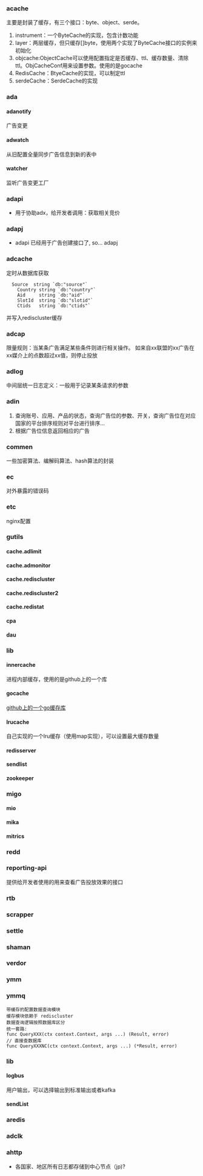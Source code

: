 ### acache
主要是封装了缓存，有三个接口：byte、object、serde。
1. instrument：一个ByteCache的实现，包含计数功能
2. layer：两层缓存，但只缓存[]byte，使用两个实现了ByteCache接口的实例来初始化
3. objcache:ObjectCache可以使用配置指定是否缓存、ttl、缓存数量、清除ttl。ObjCacheConf用来设置参数。使用的是gocache
4. RedisCache：BtyeCache的实现，可以制定ttl
5. serdeCache：SerdeCache的实现

### ada
#### adanotify
广告变更
#### adwatch
从旧配置全量同步广告信息到新的表中
#### watcher
监听广告变更工厂

### adapi
* 用于协助adx，给开发者调用：获取相关竞价

### adapj
* adapi 已经用于广告创建接口了, so... adapj

### adcache
定时从数据库获取
```
  Source  string `db:"source"`
	Country string `db:"country"`
	Aid     string `db:"aid"`
	SlotId  string `db:"slotid"`
	Ctids   string `db:"ctids"`
```
并写入rediscluster缓存
### adcap
限量规则：当某条广告满足某些条件则进行相关操作。
如来自xx联盟的xx广告在xx媒介上的点数超过xx值，则停止投放


### adlog
中间层统一日志定义：一般用于记录某条请求的参数

### adin
1. 查询账号、应用、产品的状态，查询广告位的参数、开关，查询广告位在对应国家的平台排序规则对平台进行排序...
2. 根据广告位信息返回相应的广告

### commen
一些加密算法、编解码算法、hash算法的封装
### ec
对外暴露的错误码
### etc
nginx配置
### gutils
#### cache.adlimit
#### cache.admonitor
#### cache.rediscluster
#### cache.rediscluster2
#### cache.redistat
#### cpa
#### dau

### lib
#### innercache
进程内部缓存，使用的是github上的一个库
#### gocache
[github上的一个go缓存库](https://github.com/patrickmn/go-cache)
#### lrucache
自己实现的一个lru缓存（使用map实现），可以设置最大缓存数量
#### redisserver
#### sendlist
#### zookeeper

### migo
#### mio
#### mika
#### mitrics
### redd

### reporting-api
提供给开发者使用的用来查看广告投放效果的接口
### rtb
### scrapper
### settle
### shaman
### verdor
### ymm
### ymmq
```
带缓存的配置数据查询模块
缓存模块依赖于 rediscluster
数据查询逻辑按照数据库区分
统一套路:
func QueryXXX(ctx context.Context, args ...) (Result, error)
// 直接查数据库
func QueryXXXNC(ctx context.Context, args ...) (*Result, error)
```

### lib
#### logbus
用户输出，可以选择输出到标准输出或者kafka

#### sendList


### aredis


### adclk

### ahttp


* 各国家、地区所有日志都存储到中心节点（jp)?
